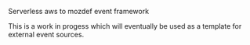 Serverless aws to mozdef event framework

This is a work in progess which will eventually be used as a template for external event sources.
